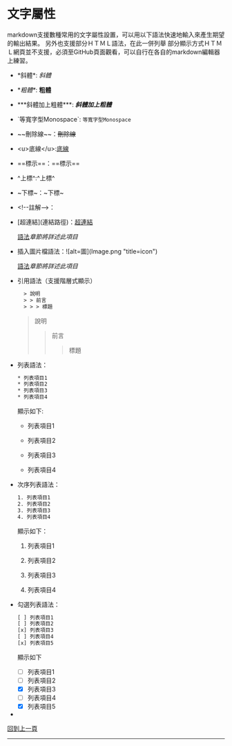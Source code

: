 # 文字屬性

markdown支援數種常用的文字屬性設置，可以用以下語法快速地輸入來產生期望的輸出結果。
另外也支援部分ＨＴＭＬ語法，在此一併列舉
部分顯示方式ＨＴＭＬ網頁並不支援，必須至GitHub頁面觀看，可以自行在各自的markdown編輯器上練習。

* \*斜體\*: *斜體*

* \**粗體\**: **粗體**

* \*\*\*斜體加上粗體\*\*\*: ***斜體加上粗體***

* \`等寬字型Monospace\`: `等寬字型Monospace`

* \~\~刪除線\~\~：~~刪除線~~

* \<u>底線\</u>:<u>底線</u>

* \==標示\==：==標示==

* \^上標\^:^上標^

* \~下標\~：~下標~

* \<!--註解-->：<!--註解-->

* \[超連結](連結路徑)：[超連結](font.md)

  [語法](grammar.md)*章節將詳述此項目*

* 插入圖片檔語法：\!\[alt=圖](Image.png "title=icon")

  [語法](grammar.md)*章節將詳述此項目*

* 引用語法（支援階層式顯示）

  ```txt
    > 說明
    > > 前言
    > > > 標題
  ```

  

  > 說明
  > > 前言
  > >
  > > > 標題

* 列表語法： 
  
  ```tex
  * 列表項目1
  * 列表項目2
  * 列表項目3
  * 列表項目4
  ```
  
  顯示如下:
  
  * 列表項目1
  
  * 列表項目2
  
  * 列表項目3
  
  * 列表項目4
  
  
  
* 次序列表語法：
  
  ```tex
  1. 列表項目1
  2. 列表項目2
  3. 列表項目3
  4. 列表項目4
  ```
  
  顯示如下：
  
  1. 列表項目1
  
  2. 列表項目2
  
  3. 列表項目3
  
  4. 列表項目4
  
  
  
* 勾選列表語法：
  
  ```tex
  [ ] 列表項目1
  [ ] 列表項目2
  [x] 列表項目3
  [ ] 列表項目4
  [x] 列表項目5
  ```
  
  顯示如下
  
  - [ ] 列表項目1
  - [ ] 列表項目2
  - [x] 列表項目3
  - [ ] 列表項目4
  - [x] 列表項目5
  
* 



[回到上一頁](markdown.md)

---


